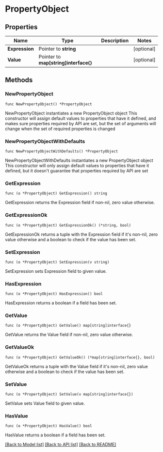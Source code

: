 # PropertyObject

## Properties

Name | Type | Description | Notes
------------ | ------------- | ------------- | -------------
**Expression** | Pointer to **string** |  | [optional] 
**Value** | Pointer to **map[string]interface{}** |  | [optional] 

## Methods

### NewPropertyObject

`func NewPropertyObject() *PropertyObject`

NewPropertyObject instantiates a new PropertyObject object
This constructor will assign default values to properties that have it defined,
and makes sure properties required by API are set, but the set of arguments
will change when the set of required properties is changed

### NewPropertyObjectWithDefaults

`func NewPropertyObjectWithDefaults() *PropertyObject`

NewPropertyObjectWithDefaults instantiates a new PropertyObject object
This constructor will only assign default values to properties that have it defined,
but it doesn't guarantee that properties required by API are set

### GetExpression

`func (o *PropertyObject) GetExpression() string`

GetExpression returns the Expression field if non-nil, zero value otherwise.

### GetExpressionOk

`func (o *PropertyObject) GetExpressionOk() (*string, bool)`

GetExpressionOk returns a tuple with the Expression field if it's non-nil, zero value otherwise
and a boolean to check if the value has been set.

### SetExpression

`func (o *PropertyObject) SetExpression(v string)`

SetExpression sets Expression field to given value.

### HasExpression

`func (o *PropertyObject) HasExpression() bool`

HasExpression returns a boolean if a field has been set.

### GetValue

`func (o *PropertyObject) GetValue() map[string]interface{}`

GetValue returns the Value field if non-nil, zero value otherwise.

### GetValueOk

`func (o *PropertyObject) GetValueOk() (*map[string]interface{}, bool)`

GetValueOk returns a tuple with the Value field if it's non-nil, zero value otherwise
and a boolean to check if the value has been set.

### SetValue

`func (o *PropertyObject) SetValue(v map[string]interface{})`

SetValue sets Value field to given value.

### HasValue

`func (o *PropertyObject) HasValue() bool`

HasValue returns a boolean if a field has been set.


[[Back to Model list]](../README.md#documentation-for-models) [[Back to API list]](../README.md#documentation-for-api-endpoints) [[Back to README]](../README.md)


